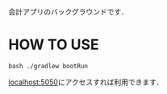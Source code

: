 会計アプリのバックグラウンドです．

# HOW TO USE
```
bash ./gradlew bootRun
```
[localhost:5050](http://localhost:5050)にアクセスすれば利用できます．
